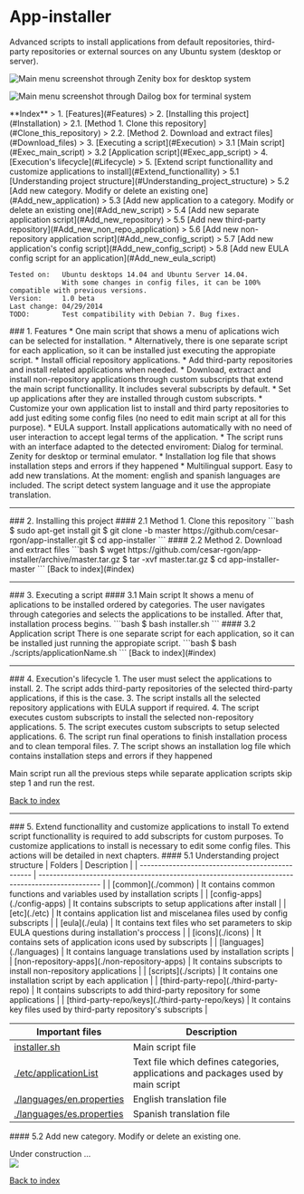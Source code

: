 App-installer
=============
Advanced scripts to install applications from default repositories, third-party repositories or external sources on any Ubuntu system (desktop or server).

![Main menu screenshot through Zenity box for desktop system][screenshot zenity]

![Main menu screenshot through Dailog box for terminal system][screenshot dialog]

<a name="index"/>
**Index**
> 1. [Features](#Features)
> 2. [Installing this project](#Installation)  
> 2.1. [Method 1. Clone this repository](#Clone_this_repository)  
> 2.2. [Method 2. Download and extract files](#Download_files)
> 3. [Executing a script](#Execution)  
> 3.1 [Main script](#Exec_main_script)  
> 3.2 [Application script](#Exec_app_script)
> 4. [Execution's lifecycle](#Lifecycle)
> 5. [Extend script functionallity and customize applications to install](#Extend_functionallity)  
> 5.1 [Understanding project structure](#Understanding_project_structure)  
> 5.2 [Add new category. Modify or delete an existing one](#Add_new_application)  
> 5.3 [Add new application to a category. Modify or delete an existing one](#Add_new_script)  
> 5.4 [Add new separate application script](#Add_new_repository)  
> 5.5 [Add new third-party repository](#Add_new_non_repo_application)  
> 5.6 [Add new non-repository application script](#Add_new_config_script)  
> 5.7 [Add new application's config script](#Add_new_config_script)  
> 5.8 [Add new EULA config script for an application](#Add_new_eula_script)

```
Tested on:   Ubuntu desktops 14.04 and Ubuntu Server 14.04.
             With some changes in config files, it can be 100% compatible with previous versions.
Version:     1.0 beta  
Last change: 04/29/2014  
TODO:        Test compatibility with Debian 7. Bug fixes.
```

<a name="Features"/>
### 1. Features
* One main script that shows a menu of aplications wich can be selected for installation.
* Alternatively, there is one separate script for each application, so it can be installed just executing the appropiate script.
* Install official repository applications.
* Add third-party repositories and install related applications when needed.
* Download, extract and install non-repository applications through custom subscripts that extend the main script functionallity. It includes several subscripts by default.
* Set up applications after they are installed through custom subscripts.
* Customize your own application list to install and third party repositories to add just editing some config files (no need to edit main script at all for this purpose).
* EULA support. Install applications automatically with no need of user interaction to accept legal terms of the application.
* The script runs with an interface adapted to the detected enviroment: Dialog for terminal. Zenity for desktop or terminal emulator.
* Installation log file that shows installation steps and errors if they happened
* Multilingual support. Easy to add new translations. At the moment: english and spanish languages are included. The script detect system language and it use the appropiate translation.  

---  
<a name="Installation"/>
### 2. Installing this project
<a name="Clone_this_repository"/>
#### 2.1 Method 1. Clone this repository
```bash
$ sudo apt-get install git
$ git clone -b master https://github.com/cesar-rgon/app-installer.git
$ cd app-installer
```

<a name="Download_files"/>
#### 2.2 Method 2. Download and extract files
```bash
$ wget https://github.com/cesar-rgon/app-installer/archive/master.tar.gz
$ tar -xvf master.tar.gz
$ cd app-installer-master
```
[Back to index](#index)

---
<a name="Execution"/>
### 3. Executing a script
<a name="Exec_main_script"/>
#### 3.1 Main script
It shows a menu of aplications to be installed ordered by categories. The user navigates through categories and selects the applications to be installed. After that, installation process begins.
```bash
$ bash installer.sh
```
<a name="Exec_app_script"/>
#### 3.2 Application script
There is one separate script for each application, so it can be installed just running the appropiate script.
```bash
$ bash ./scripts/applicationName.sh
```
[Back to index](#index)

---
<a name="Lifecycle"/>
### 4. Execution's lifecycle
1. The user must select the applications to install.
2. The script adds third-party repositories of the selected third-party applications, if this is the case.
3. The script installs all the selected repository applications with EULA support if required.
4. The script executes custom subscripts to install the selected non-repository applications.
5. The script executes custom subscripts to setup selected applications.
6. The script run final operations to finish installation process and to clean temporal files.
7. The script shows an installation log file which contains installation steps and errors if they happened

Main script run all the previous steps while separate application scripts skip step 1 and run the rest.

[Back to index](#index)

---
<a name="Extend_functionallity"/>
### 5. Extend functionallity and customize applications to install
To extend script functionallity is required to add subscripts for custom purposes. To customize applications to install is necessary to edit some config files. This actions will be detailed in next chapters.

<a name="Understanding_project_structure"/>
#### 5.1 Understanding project structure
| Folders                                          | Description                                                                                     | 
| ------------------------------------------------ | ----------------------------------------------------------------------------------------------- |
| [common](./common)                               | It contains common functions and variables used by installation scripts                         |
| [config-apps](./config-apps)                     | It contains subscripts to setup applications after install                                      |
| [etc](./etc)                                     | It contains application list and miscelanea files used by config subscripts                     |
| [eula](./eula)                                   | It contains text files who set parameters to skip EULA questions during installation's proccess |
| [icons](./icons)                                 | It contains sets of application icons used by subscripts                                        |
| [languages](./languages)                         | It contains language translations used by installation scripts                                  |
| [non-repository-apps](./non-repository-apps)     | It contains subscripts to install non-repository applications                                   |
| [scripts](./scripts)                             | It contains one installation script by each application                                         |
| [third-party-repo](./third-party-repo)           | It contains subscripts to add third-party repository for some applications                      |
| [third-party-repo/keys](./third-party-repo/keys) | It contains key files used by third-party repository's subscripts                               |

| Important files                                        | Description                                                                       |
| ------------------------------------------------------ | --------------------------------------------------------------------------------- |
| [installer.sh](./installer.sh)                         | Main script file                                                                  |
| [./etc/applicationList](./etc/applicationList)         | Text file which defines categories, applications and packages used by main script |
| [./languages/en.properties](./languages/en.properties) | English translation file                                                          |
| [./languages/es.properties](./languages/es.properties) | Spanish translation file                                                          |

<a name="Add_new_actegory"/>
#### 5.2 Add new category. Modify or delete an existing one.

Under construction ...  
![][under construction]

<!--
<a name="Add_new_application"/>
#### 5.3 Add new application to a category. Modify or delete an existing one.

<a name="Add_new_script"/>
#### 5.4 Add new separate application script.

<a name="Add_new_repository"/>
#### 5.5 Add new third-party repository.

<a name="Add_new_non_repo_application"/>
#### 5.6 Add new non-repository application script.

<a name="Add_new_config_script"/>
#### 5.7 Add new application's config script.

<a name="Add_new_eula_script"/>
#### 5.8 Add new EULA config script for an application.
-->
[Back to index](#index)

<!-- References 
[tux bricoleur]:https://nowhere.dk/wp-content/uploads/2010/03/lilitux-tux-bricoleur.png
-->
[under construction]:http://1.bp.blogspot.com/_qgWWAMk9DLU/R0_rG8oIQWI/AAAAAAAAAdI/DjY32PC6Wu4/s200/xanderrun-tux-construction-8454.png
[screenshot dialog]:http://cesar-rgon.github.io/app-installer/images/screenshots/screenshot-dialog.jpg
[screenshot zenity]:http://cesar-rgon.github.io/app-installer/images/screenshots/screenshot-zenity.jpg

